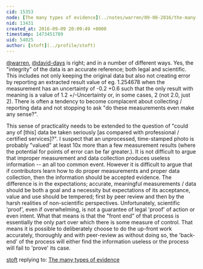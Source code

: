 ```yaml
---
cid: 15353
node: [The many types of evidence](../notes/warren/09-08-2016/the-many-types-of-evidence)
nid: 13431
created_at: 2016-09-09 20:09:49 +0000
timestamp: 1473451789
uid: 54025
author: [stoft](../profile/stoft)
---
```


[@warren](/profile/warren), [@david-days](/profile/david-days) is right; and in a number of different ways. Yes, the "integrity" of the data is an accurate reference; both legal and scientific. This includes not only keeping the original data but also not creating error by reporting an extracted result value of eg. 1.254678 when the measurement has an uncertainty of -0.2 +0.6 such that the only result with meaning is a value of 1.2 +/-Uncertainty or, in some cases, 2 (not 2.0, just 2). There is often a tendency to become complacent about collecting / reporting data and not stopping to ask "do these measurements even make any sense?".

This sense of practicality needs to be extended to the question of "could any of [this] data be taken seriously [as compared with professional / certified services]?". I suspect that an unprocessed, time-stamped photo is probably "valued" at least 10x more than a few measurement results (where the potential for points of error can be far greater.). It is not difficult to argue that improper measurement and data collection produces useless information -- an all too common event. However it is difficult to argue that if contributors learn how to do proper measurements and proper data collection, then the information should be accepted evidence. The difference is in the expectations; accurate, meaningful measurements / data should be both a goal and a necessity but expectations of its acceptance, value and use should be tempered; first by peer review and then by the harsh realities of non-scientific perspectives. Unfortunately, scientific 'proof', even if overwhelming, is not a guarantee of legal 'proof' of action or even intent. What that means is that the "front end" of that process is essentially the only part over which there is some measure of control. That means it is possible to deliberately choose to do the up-front work accurately, thoroughly and with peer-review as without doing so, the 'back-end' of the process will either find the information useless or the process will fail to 'prove' its case.

[stoft](../profile/stoft) replying to: [The many types of evidence](../notes/warren/09-08-2016/the-many-types-of-evidence)

